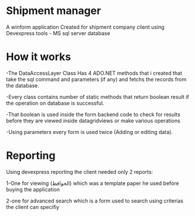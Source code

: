 # Shipment manager
A winform application Created for shipment company client using Devexpress tools - MS sql server database

# How it works
-The DataAccessLayer Class Has 4 ADO.NET methods that i created that take the sql command and parameters (if any) and fetchs the records 
from the database.

-Every class contains number of static methods that return boolean result if the operation on database is successful.

-That boolean is used inside the form backend code to check for results before they are viewed inside datagridviews or make various operations

-Using parameters every form is used twice (Adding or editing data).

# Reporting
Using devexpress reporting the client needed only 2 reports:

  1-One for viewing (الحوافظ) which was a template paper he used before buying the application
  
  2-one for advanced search which is a form used to search using criterias the client can specifiy
